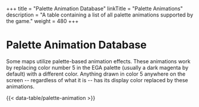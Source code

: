 +++
title = "Palette Animation Database"
linkTitle = "Palette Animations"
description = "A table containing a list of all palette animations supported by the game."
weight = 480
+++

# Palette Animation Database

Some maps utilize palette-based animation effects. These animations work by replacing color number 5 in the EGA palette (usually a dark magenta by default) with a different color. Anything drawn in color 5 anywhere on the screen -- regardless of what it is -- has its display color replaced by these animations.

{{< data-table/palette-animation >}}

